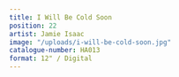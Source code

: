 ```yaml
---
title: I Will Be Cold Soon
position: 22
artist: Jamie Isaac
image: "/uploads/i-will-be-cold-soon.jpg"
catalogue-number: HA013
format: 12" / Digital
---
```


